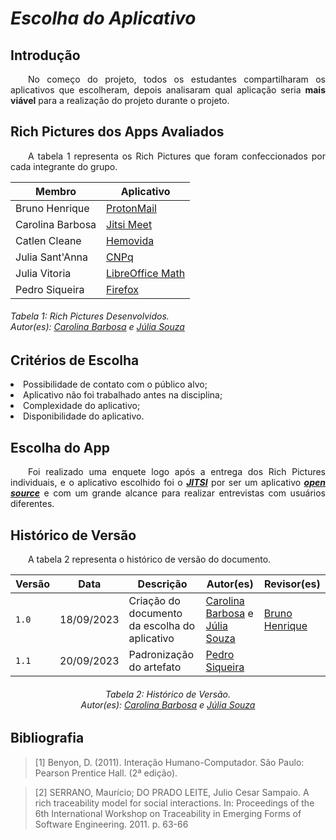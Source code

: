 # ***Escolha do Aplicativo***

## **Introdução**
<p align="justify">
&emsp;&emsp;No começo do projeto, todos os estudantes compartilharam os aplicativos que escolheram, depois analisaram qual aplicação seria <b>mais viável</b> para a realização do projeto durante o projeto.
</p>

## **Rich Pictures dos Apps Avaliados**
<p align="justify">
&emsp;&emsp;A tabela 1 representa os Rich Pictures que foram confeccionados por cada integrante do grupo.
</p>

| Membro | Aplicativo |
|------------------|-------------|
| Bruno Henrique| [ProtonMail](../assets/RichPictureProj01-Bruno.png)
| Carolina Barbosa| [Jitsi Meet](../assets/RichPictureProj01Carolina.png)
| Catlen Cleane| [Hemovida](../assets/RichPictureProj01_Catlen.png) 
| Julia Sant'Anna| [CNPq](../assets/RichPictureProj01-JuliaSantAnna.png)
| Julia Vitoria| [LibreOffice Math](../assets/RichPictureProj01-JuliaVitoria.png)
| Pedro Siqueira| [Firefox](../assets/RichPicture-Pedro.png)

<h6> Tabela 1: Rich Pictures Desenvolvidos.
<br> Autor(es): <a href="https://github.com/CarolinaBarb">Carolina Barbosa</a> e <a href="https://github.com/JuliaSSouza">Júlia Souza</a></h6>

## **Critérios de Escolha**
<p align="justify">
<li>Possibilidade de contato com o público alvo;</li>
<li>Aplicativo não foi trabalhado antes na disciplina;</li>
<li>Complexidade do aplicativo;</li>
<li>Disponibilidade do aplicativo.</li>
</p>

## **Escolha do App**
<p align="justify">
&emsp;&emsp;Foi realizado uma enquete logo após a entrega dos Rich Pictures individuais, e o aplicativo escolhido foi o <a href="https://requisitos-de-software.github.io/2023.2-Jitsi/PreRastreabilidade/RichPicture/#figura-1-rich-picture-versao-1"><b><i>JITSI</i></b></a> por ser um aplicativo <a href="https://github.com/Requisitos-de-Software/2023.2-Jitsi/blob/main/docs/assets/Opensource.png" ><b><i>open source</i></b></a> e com um grande alcance para realizar entrevistas com usuários diferentes.
</p>

## **Histórico de Versão**
<p align="justify">
&emsp;&emsp;A tabela 2 representa o histórico de versão do documento.
</p>

| Versão  |   Data   | Descrição | Autor(es) | Revisor(es)
| --------- | ------ | ------ | ---------- | ----------
| `1.0` | 18/09/2023 | Criação do documento da escolha do aplicativo | [Carolina Barbosa](https://github.com/CarolinaBarb) e [Júlia Souza](https://github.com/JuliaSSouza)| [Bruno Henrique](https://github.com/BrunoHenrique00) |
| `1.1` | 20/09/2023 | Padronização do artefato | [Pedro Siqueira](https://github.com/PedroSiq) | |

<center>
<h6> Tabela 2: Histórico de Versão.
<br> Autor(es): <a href="https://github.com/CarolinaBarb">Carolina Barbosa</a> e <a href="https://github.com/JuliaSSouza">Júlia Souza</a></h6>
</center>

## **Bibliografia**
>[1] Benyon, D. (2011). Interação Humano-Computador. São Paulo: Pearson Prentice Hall. (2ª edição).

>[2] SERRANO, Maurício; DO PRADO LEITE, Julio Cesar Sampaio. A rich traceability model for social interactions. In: Proceedings of the 6th International Workshop on Traceability in Emerging Forms of Software Engineering. 2011. p. 63-66